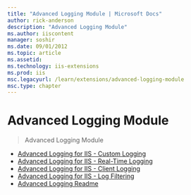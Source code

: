 ```yaml
---
title: "Advanced Logging Module | Microsoft Docs"
author: rick-anderson
description: "Advanced Logging Module"
ms.author: iiscontent
manager: soshir
ms.date: 09/01/2012
ms.topic: article
ms.assetid: 
ms.technology: iis-extensions
ms.prod: iis
msc.legacyurl: /learn/extensions/advanced-logging-module
msc.type: chapter
---
```

Advanced Logging Module
====================
> Advanced Logging Module


- [Advanced Logging for IIS - Custom Logging](advanced-logging-for-iis-custom-logging.md)
- [Advanced Logging for IIS - Real-Time Logging](advanced-logging-for-iis-real-time-logging.md)
- [Advanced Logging for IIS - Client Logging](advanced-logging-for-iis-client-logging.md)
- [Advanced Logging for IIS - Log Filtering](advanced-logging-for-iis-log-filtering.md)
- [Advanced Logging Readme](advanced-logging-readme.md)